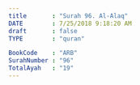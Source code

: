 ```yaml
---
title       : "Surah 96. Al-Alaq"
DATE        : 7/25/2018 9:18:20 AM
draft       : false
TYPE        : "quran"

BookCode    : "ARB"
SurahNumber : "96"
TotalAyah   : "19"
---
```


